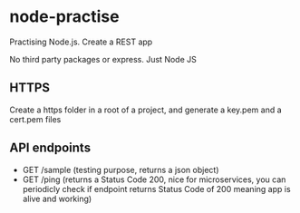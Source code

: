 # node-practise

Practising Node.js. Create a REST app

No third party packages or express. Just Node JS

## HTTPS

Create a https folder in a root of a project, and generate a key.pem and a cert.pem files

## API endpoints

- GET /sample (testing purpose, returns a json object)
- GET /ping (returns a Status Code 200, nice for microservices, you can periodicly check if endpoint returns Status Code of 200 meaning app is alive and working)

